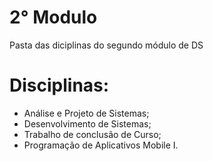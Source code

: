 # 2° Modulo
Pasta das diciplinas do segundo módulo de DS
# Disciplinas:
- Análise e Projeto de Sistemas;
- Desenvolvimento de Sistemas;
- Trabalho de conclusão de Curso;
- Programação de Aplicativos Mobile I.
